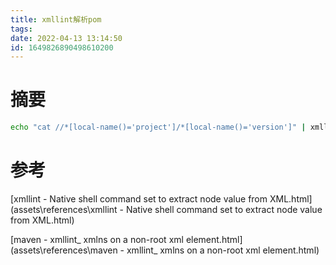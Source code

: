 ```yaml
---
title: xmllint解析pom
tags: 
date: 2022-04-13 13:14:50
id: 1649826890498610200
---
```

# 摘要



```sh
echo "cat //*[local-name()='project']/*[local-name()='version']" | xmllint --shell pom.xml | sed '/^\/ >/d' | sed 's/<[^>]*.//g'
```

# 参考

 [xmllint - Native shell command set to extract node value from XML.html](assets\references\xmllint - Native shell command set to extract node value from XML.html) 

 [maven - xmllint_ xmlns on a non-root xml element.html](assets\references\maven - xmllint_ xmlns on a non-root xml element.html) 
